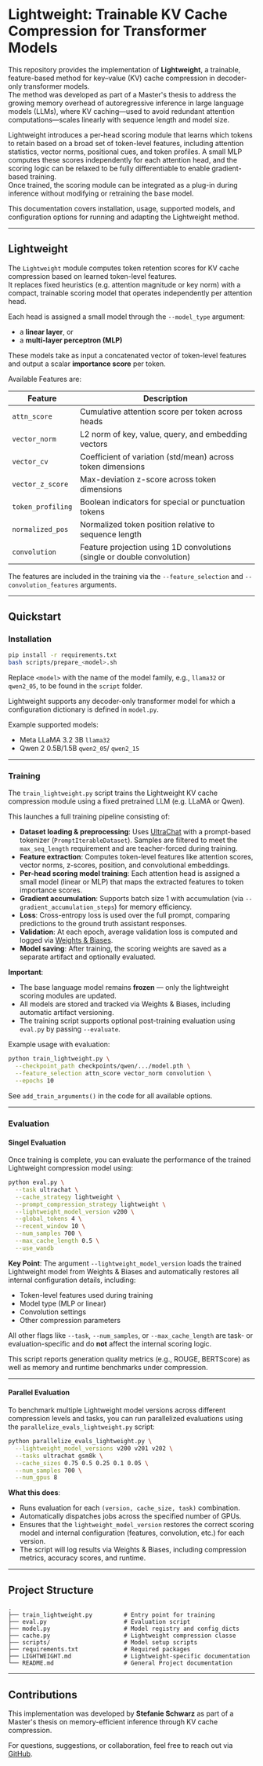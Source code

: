 # Lightweight: Trainable KV Cache Compression for Transformer Models

This repository provides the implementation of **Lightweight**, a trainable, feature-based method for key–value (KV) cache compression in decoder-only transformer models.  
The method was developed as part of a Master's thesis to address the growing memory overhead of autoregressive inference in large language models (LLMs), where KV caching—used to avoid redundant attention computations—scales linearly with sequence length and model size.

Lightweight introduces a per-head scoring module that learns which tokens to retain based on a broad set of token-level features, including attention statistics, vector norms, positional cues, and token profiles. A small MLP computes these scores independently for each attention head, and the scoring logic can be relaxed to be fully differentiable to enable gradient-based training.  
Once trained, the scoring module can be integrated as a plug-in during inference without modifying or retraining the base model.

This documentation covers installation, usage, supported models, and configuration options for running and adapting the Lightweight method.

---

## Lightweight

The `Lightweight` module computes token retention scores for KV cache compression based on learned token-level features.  
It replaces fixed heuristics (e.g. attention magnitude or key norm) with a compact, trainable scoring model that operates independently per attention head.

Each head is assigned a small model through the `--model_type` argument:

- a **linear layer**, or
- a **multi-layer perceptron (MLP)**

These models take as input a concatenated vector of token-level features and output a scalar **importance score** per token.  

Available Features are:

| Feature           | Description                                                             |
| ----------------- | ----------------------------------------------------------------------- |
| `attn_score`      | Cumulative attention score per token across heads                       |
| `vector_norm`     | L2 norm of key, value, query, and embedding vectors                     |
| `vector_cv`       | Coefficient of variation (std/mean) across token dimensions             |
| `vector_z_score`  | Max-deviation z-score across token dimensions                           |
| `token_profiling` | Boolean indicators for special or punctuation tokens                    |
| `normalized_pos`  | Normalized token position relative to sequence length                   |
| `convolution`     | Feature projection using 1D convolutions (single or double convolution) |

The features are included in the training via the `--feature_selection` and `--convolution_features` arguments.

---

## Quickstart

### Installation

```bash
pip install -r requirements.txt
bash scripts/prepare_<model>.sh
```

Replace `<model>` with the name of the model family, e.g., `llama32` or `qwen2_05`, to be found in the `script` folder.

Lightweight supports any decoder-only transformer model for which a configuration dictionary is defined in `model.py`.

Example supported models:

* Meta LLaMA 3.2 3B `llama32`
* Qwen 2 0.5B/1.5B `qwen2_05`/ `qwen2_15`

---

### Training

The `train_lightweight.py` script trains the Lightweight KV cache compression module using a fixed pretrained LLM (e.g. LLaMA or Qwen).

This launches a full training pipeline consisting of:

* **Dataset loading & preprocessing**: Uses [UltraChat](https://huggingface.co/datasets/HuggingFaceH4/ultrachat_200k) with a prompt-based tokenizer (`PromptIterableDataset`). Samples are filtered to meet the `max_seq_length` requirement and are teacher-forced during training.
* **Feature extraction**: Computes token-level features like attention scores, vector norms, z-scores, position, and convolutional embeddings.
* **Per-head scoring model training**: Each attention head is assigned a small model (linear or MLP) that maps the extracted features to token importance scores.
* **Gradient accumulation**: Supports batch size 1 with accumulation (via `--gradient_accumulation_steps`) for memory efficiency.
* **Loss**: Cross-entropy loss is used over the full prompt, comparing predictions to the ground truth assistant responses.
* **Validation**: At each epoch, average validation loss is computed and logged via [Weights & Biases](https://wandb.ai/).
* **Model saving**: After training, the scoring weights are saved as a separate artifact and optionally evaluated.

**Important**:

* The base language model remains **frozen** — only the lightweight scoring modules are updated.
* All models are stored and tracked via Weights & Biases, including automatic artifact versioning.
* The training script supports optional post-training evaluation using `eval.py` by passing `--evaluate`.

Example usage with evaluation:

```bash
python train_lightweight.py \
  --checkpoint_path checkpoints/qwen/.../model.pth \
  --feature_selection attn_score vector_norm convolution \
  --epochs 10 
```

See `add_train_arguments()` in the code for all available options.

---

### Evaluation

#### Singel Evaluation

Once training is complete, you can evaluate the performance of the trained Lightweight compression model using:

```bash
python eval.py \
  --task ultrachat \
  --cache_strategy lightweight \
  --prompt_compression_strategy lightweight \
  --lightweight_model_version v200 \
  --global_tokens 4 \
  --recent_window 10 \
  --num_samples 700 \
  --max_cache_length 0.5 \
  --use_wandb
```

**Key Point**:
The argument `--lightweight_model_version` loads the trained Lightweight model from Weights & Biases and automatically restores all internal configuration details, including:

* Token-level features used during training
* Model type (MLP or linear)
* Convolution settings
* Other compression parameters

All other flags like `--task`, `--num_samples`, or `--max_cache_length` are task- or evaluation-specific and do **not** affect the internal scoring logic.

This script reports generation quality metrics (e.g., ROUGE, BERTScore) as well as memory and runtime benchmarks under compression.

--- 

#### Parallel Evaluation

To benchmark multiple Lightweight model versions across different compression levels and tasks, you can run parallelized evaluations using the `parallelize_evals_lightweight.py` script:

```bash
python parallelize_evals_lightweight.py \
  --lightweight_model_versions v200 v201 v202 \
  --tasks ultrachat gsm8k \
  --cache_sizes 0.75 0.5 0.25 0.1 0.05 \
  --num_samples 700 \
  --num_gpus 8
```

**What this does**:

* Runs evaluation for each `(version, cache_size, task)` combination.
* Automatically dispatches jobs across the specified number of GPUs.
* Ensures that the `lightweight_model_version` restores the correct scoring model and internal configuration (features, convolution, etc.) for each version.
* The script will log results via Weights & Biases, including compression metrics, accuracy scores, and runtime.

---

## Project Structure

```text
.
├── train_lightweight.py         # Entry point for training
├── eval.py                      # Evaluation script
├── model.py                     # Model registry and config dicts
├── cache.py                     # Lightweight compression classe
├── scripts/                     # Model setup scripts 
├── requirements.txt             # Required packages
├── LIGHTWEIGHT.md               # Lightweight-specific documentation
└── README.md                    # General Project documentation
```

---

## Contributions

This implementation was developed by **Stefanie Schwarz** as part of a Master's thesis on memory-efficient inference through KV cache compression.

For questions, suggestions, or collaboration, feel free to reach out via [GitHub](https://github.com/StefanieSwz).
